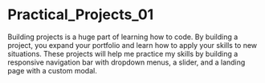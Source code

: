 # Practical_Projects_01
Building projects is a huge part of learning how to code. By building a project, you expand your portfolio and learn how to apply your skills to new situations. These projects will help me practice my skills by building a responsive navigation bar with dropdown menus, a slider, and a landing page with a custom modal.

